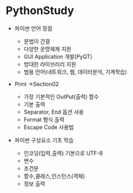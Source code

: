 # PythonStudy

* 파이썬 언어 장점
   * 문법이 간결
   * 다양한 운영체제 지원
   * GUI Application 개발(PyQT) 
   * 방대한 라이브러리 지원
   * 범용 언어(네트워크, 웹, 데이터분석, 기계학습) 


 * Print ->Section02
   * 가장 기본적인 OutPut(출력) 함수  
   * 기본 출력
   * Separator, End 옵션 사용
   * Format 형식 출력
   * Escape Code 사용법


* 파이썬 구성요소 기초 학습
  * 인코딩(입력,출력) 기본으로 UTF-8
  * 변수
  * 조건문
  * 함수,클래스,인스턴스(객체)
  * 정보 출력 


 
  
  


